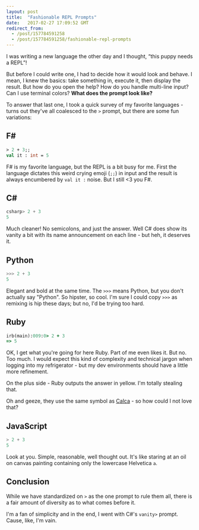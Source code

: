 ```yaml
---
layout: post
title:  "Fashionable REPL Prompts"
date:   2017-02-27 17:09:52 GMT
redirect_from:
  - /post/157784591258
  - /post/157784591258/fashionable-repl-prompts
---
```




I was writing a new language the other day and I thought, “this puppy needs a REPL”!

But before I could write one, I had to decide how it would look and behave. I mean, I knew the basics: take something in, execute it, then display the result. But how do you open the help? How do you handle multi-line input? Can I use terminal colors? **What does the prompt look like?**

To answer that last one, I took a quick survey of my favorite languages - turns out they've all coalesced to the `>` prompt, but there are some fun variations:


## F#


```fsharp
> 2 + 3;;
val it : int = 5
```


F# is my favorite language, but the REPL is a bit busy for me. First the language dictates this weird crying emoji (`;;`) in input and the result is always encumbered by `val it :` noise. But I still <3 you F#.


## C#


```csharp
csharp> 2 + 3
5
```


Much cleaner! No semicolons, and just the answer. Well C# does show its vanity a bit with its name announcement on each line - but heh, it deserves it.


## Python


```python
>>> 2 + 3
5
```


Elegant and bold at the same time. The `>>>` means Python, but you don't actually say "Python". So hipster, so cool. I'm sure I could copy `>>>` as remixing is hip these days; but no, I'd be trying too hard.


## Ruby


```ruby
irb(main):009:0> 2 + 3
=> 5
```


OK, I get what you're going for here Ruby. Part of me even likes it. But no. Too much. I would expect this kind of complexity and technical jargon when logging into my refrigerator - but my dev environments should have a little more refinement.

On the plus side - Ruby outputs the answer in yellow. I'm totally stealing that.

Oh and geeze, they use the same symbol as [Calca](http://calca.io) - so how could I not love that?


## JavaScript


```js
> 2 + 3
5
```


Look at you. Simple, reasonable, well thought out. It's like staring at an oil on canvas painting containing only the lowercase Helvetica `a`.


## Conclusion


While we have standardized on `>` as the one prompt to rule them all, there is a fair amount of diversity as to what comes before it.

I'm a fan of simplicity and in the end, I went with C#'s `vanity>` prompt. Cause, like, I'm vain.
